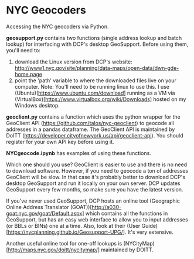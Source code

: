 # NYC Geocoders
Accessing the NYC geocoders via Python.

**geosupport.py** contains two functions (single address lookup and batch lookup) for interfacing with DCP's desktop GeoSupport. Before using them, you'll need to:

1. download the Linux version from DCP's website: http://www1.nyc.gov/site/planning/data-maps/open-data/dwn-gde-home.page
2. point the 'path' variable to where the downloaded files live on your computer.
Note: You'll need to be running linux to use this. I use (Ubuntu)[https://www.ubuntu.com/download] running as a VM via (VirtualBox)[https://www.virtualbox.org/wiki/Downloads] hosted on my Windows desktop.

**geoclient.py** contains a function which uses the python wrapper for the GeoClient API (https://github.com/talos/nyc-geoclient) to geocode all addresses in a pandas dataframe. The GeoClient API is maintained by DoITT (https://developer.cityofnewyork.us/api/geoclient-api). You should register for your own API key before using it.

**NYCgeocode.ipynb** has examples of using these functions.

Which one should you use? GeoClient is easier to use and there is no need to download software. However, if you need to geocode a ton of addresses GeoClient will be slow. In that case it's probably better to download DCP's desktop GeoSupport and run it locally on your own server. DCP updates GeoSupport every few months, so make sure you have the latest version.


If you've never used GeoSupport, DCP hosts an online tool (Geographic Online Address Translator (GOAT))[http://a030-goat.nyc.gov/goat/Default.aspx] which contains all the functions in GeoSupport, but has an easy web interface to allow  you to input addresses (or BBLs or BINs) one at a time. Also, look at their (User Guide)[https://nycplanning.github.io/Geosupport-UPG/]. It's very extensive.

Another useful online tool for one-off lookups is (NYCityMap)[http://maps.nyc.gov/doitt/nycitymap/] maintained by DOITT.